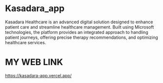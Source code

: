 # Kasadara_app
Kasadara Healthcare is an advanced digital solution designed to enhance patient care and streamline healthcare management. Built using Microsoft technologies, the platform provides an integrated approach to handling patient journeys, offering precise therapy recommendations, and optimizing healthcare services.
# MY WEB LINK
https://kasadara-app.vercel.app/

